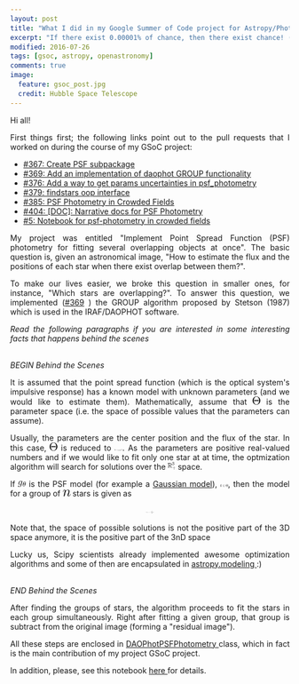 ```yaml
---
layout: post
title: "What I did in my Google Summer of Code project for Astropy/Photutils"
excerpt: "If there exist 0.00001% of chance, then there exist chance! (Bel Pesce)" 
modified: 2016-07-26
tags: [gsoc, astropy, openastronomy]
comments: true
image:
  feature: gsoc_post.jpg
  credit: Hubble Space Telescope
---
```


<p style='text-align: justify;'>
Hi all!
</p>

<p style='text-align: justify;'>
First things first; the following links point out to the pull requests that I worked on
during the course of my GSoC project:
</p>

<ul>
<li> <a href="https://github.com/astropy/photutils/pull/367">#367: Create PSF subpackage</a></li>
<li> <a href="https://github.com/astropy/photutils/pull/369">#369: Add an implementation of daophot GROUP functionality</a></li>

<li> <a href="https://github.com/astropy/photutils/pull/376">#376: Add a way to get params uncertainties in psf_photometry</a></li>

<li> <a href="https://github.com/astropy/photutils/pull/379">#379: findstars oop interface</a></li>

<li> <a href="https://github.com/astropy/photutils/pull/385">#385: PSF Photometry in Crowded Fields</a></li>

<li> <a href="https://github.com/astropy/photutils/pull/404">#404: [DOC]: Narrative docs for PSF Photometry</a></li>

<li> <a href="https://github.com/astropy/photutils-datasets/pull/5">#5: Notebook for psf-photometry in crowded fields</a></li>

</ul>

<p style='text-align: justify;'>
My project was entitled "Implement Point Spread Function (PSF) photometry for
fitting several overlapping objects at once". The basic question is, given an
astronomical image, "How to estimate the flux and the positions of each star
when there exist overlap between them?".
</p>

<p style='text-align: justify;'>
To make our lives easier, we broke this question in smaller ones, for instance,
"Which stars are overlapping?". To answer this question,
we implemented (<a href="https://github.com/astropy/photutils/pull/369">#369</a>
) the GROUP algorithm proposed by Stetson (1987) which is used
in the IRAF/DAOPHOT software.
</p>

<p style='text-align: justify;'>
<i>Read the following paragraphs if you are interested in some interesting
facts that happens behind the scenes
</i>
</p>

<br>
<i> BEGIN Behind the Scenes </i>
<br>
<p style='text-align: justify;'>
It is assumed that the point spread function (which is the optical system's
impulsive response) has a known model with unknown parameters (and we would
like to estimate them). Mathematically, assume that
<img src="../images/final/Theta.png" width="14"> is the parameter space (i.e. the space
of possible values that the parameters can assume).
</p>

<p style='text-align: justify;'>
Usually, the parameters are the center position and the flux of the star.
In this case, <img src="../images/final/Theta.png" width=14> is reduced to
<img src="../images/final/param_space.png" width=14>. As the parameters are
positive real-valued numbers and if we would like to fit only one star at at time,
the optmization algorithm will search for solutions over the <img src="../images/final/R_three.png" width=14> space.
</p>

<p style='text-align: justify;'>
If <img src="../images/final/model.png" width=14> is the PSF model (for example a
<a href="http://photutils.readthedocs.io/en/latest/api/photutils.psf.IntegratedGaussianPRF.html#photutils.psf.IntegratedGaussianPRF.param_names">Gaussian model</a>), <img src="../images/final/theta_in_Theta.png" width=14>, then
the model for a group of <img src="../images/final/n.png" width=14> stars is given as
</p>

<center>
<img src="../images/final/sum_model.png" width=14>
</center>

<p style='text-align: justify;'>
Note that, the space of possible solutions is not the positive part of the 3D space anymore, 
it is the positive part of the 3nD space
</p>

<p style='text-align: justify;'>
Lucky us, Scipy scientists already implemented awesome optimization algorithms
and some of then are encapsulated in <a href="http://docs.astropy.org/en/stable/_modules/astropy/modeling/fitting.html"> astropy.modeling </a> :)
</p>
<br>
<i> END Behind the Scenes </i> 
<br>

<p style='text-align: justify;'>
After finding the groups of stars, the algorithm proceeds to fit the stars in
each group simultaneously. Right after fitting a given group, that group is subtract
from the original image (forming a "residual image").
</p>

<p style='text-align: justify;'>
All these steps are enclosed in <a href="https://github.com/astropy/photutils/pull/385"> DAOPhotPSFPhotometry </a> class, which in fact is the main contribution of my project GSoC project.
</p>

<p style='text-align: justify;'>
In addition, please, see this notebook <a href="https://github.com/astropy/photutils-datasets/pull/5"> here </a> for details. 
</p>

